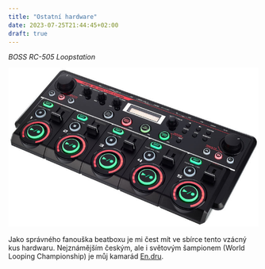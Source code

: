 ```yaml
---
title: "Ostatní hardware"
date: 2023-07-25T21:44:45+02:00
draft: true
---
```


*BOSS RC-505 Loopstation*

![full](1.jpg)

Jako správného fanouška beatboxu je mi čest mít ve sbírce tento vzácný kus hardwaru. Nejznámějším českým, ale i světovým šampionem (World Looping Championship) je můj kamarád [En.dru](https://endru.cz/).